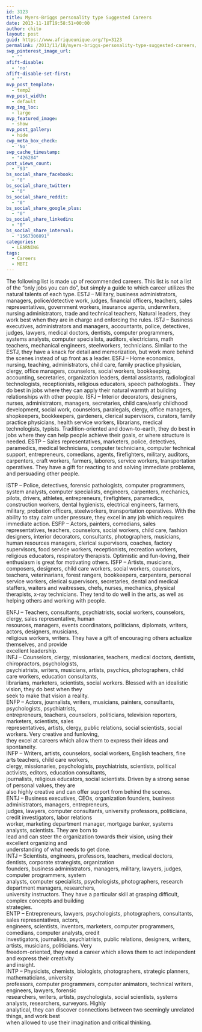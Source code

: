 ```yaml
---
id: 3123
title: Myers-Briggs personality type Suggested Careers
date: 2013-11-18T19:58:51+00:00
author: chito
layout: post
guid: https://www.afriqueunique.org/?p=3123
permalink: /2013/11/18/myers-briggs-personality-type-suggested-careers/
swp_pinterest_image_url:
  - ""
afift-disable:
  - 'no'
afift-disable-set-first:
  - ""
mvp_post_template:
  - temp2
mvp_post_width:
  - default
mvp_img_loc:
  - large
mvp_featured_image:
  - show
mvp_post_gallery:
  - hide
cwp_meta_box_check:
  - 'No'
swp_cache_timestamp:
  - "426284"
post_views_count:
  - "93"
bs_social_share_facebook:
  - "0"
bs_social_share_twitter:
  - "0"
bs_social_share_reddit:
  - "0"
bs_social_share_google_plus:
  - "0"
bs_social_share_linkedin:
  - "0"
bs_social_share_interval:
  - "1567306091"
categories:
  - LEARNING
tags:
  - Careers
  - MBTI
---
```

The following list is made up of recommended careers. This list is not a list of the &#8220;only jobs you can do&#8221;, but simply a guide to which career utilizes the natural talents of each type. ESTJ &#8211; Military, business administrators, managers, police/detective work, judges, financial officers, teachers, sales representatives, government workers, insurance agents, underwriters, nursing administrators, trade and technical teachers, Natural leaders, they work best when they are in charge and enforcing the rules. ISTJ &#8211; Business executives, administrators and managers, accountants, police, detectives, judges, lawyers, medical doctors, dentists, computer programmers, systems analysts, computer specialists, auditors, electricians, math teachers, mechanical engineers, steelworkers, technicians. Similar to the ESTJ, they have a knack for detail and memorization, but work more behind the scenes instead of up front as a leader. ESFJ &#8211; Home economics, nursing, teaching, administrators, child care, family practice physician, clergy, office managers, counselors, social workers, bookkeeping, accounting, secretaries, organization leaders, dental assistants, radiological technologists, receptionists, religious educators, speech pathologists.. They do best in jobs where they can apply their natural warmth at building relationships with other people. ISFJ &#8211; Interior decorators, designers, nurses, administrators, managers, secretaries, child care/early childhood development, social work, counselors, paralegals, clergy, office managers, shopkeepers, bookkeepers, gardeners, clerical supervisors, curators, family practice physicians, health service workers, librarians, medical technologists, typists. Tradition-oriented and down-to-earth, they do best in jobs where they can help people achieve their goals, or where structure is needed. ESTP &#8211; Sales representatives, marketers, police, detectives, paramedics, medical technicians, computer technicians, computer technical support, entrepreneurs, comedians, agents, firefighters, military, auditors, carpenters, craft workers, farmers, laborers, service workers, transportation operatives. They have a gift for reacting to and solving immediate problems, and persuading other people.

ISTP &#8211; Police, detectives, forensic pathologists, computer programmers, system analysts, computer specialists, engineers, carpenters, mechanics, pilots, drivers, athletes, entrepreneurs, firefighters, paramedics, construction workers, dental hygienists, electrical engineers, farmers, military, probation officers, steelworkers, transportation operatives. With the ability to stay calm under pressure, they excel in any job which requires immediate action. ESFP &#8211; Actors, painters, comedians, sales representatives, teachers, counselors, social workers, child care, fashion designers, interior decorators, consultants, photographers, musicians, human resources managers, clerical supervisors, coaches, factory supervisors, food service workers, receptionists, recreation workers, religious educators, respiratory therapists. Optimistic and fun-loving, their enthusiasm is great for motivating others. ISFP &#8211; Artists, musicians, composers, designers, child care workers, social workers, counselors, teachers, veterinarians, forest rangers, bookkeepers, carpenters, personal service workers, clerical supervisors, secretaries, dental and medical staffers, waiters and waitresses, chefs, nurses, mechanics, physical therapists, x-ray technicians. They tend to do well in the arts, as well as helping others and working with people.

ENFJ &#8211; Teachers, consultants, psychiatrists, social workers, counselors, clergy, sales representative, human  
resources, managers, events coordinators, politicians, diplomats, writers, actors, designers, musicians,  
religious workers, writers. They have a gift of encouraging others actualize themselves, and provide  
excellent leadership.  
INFJ &#8211; Counselors, clergy, missionaries, teachers, medical doctors, dentists, chiropractors, psychologists,  
psychiatrists, writers, musicians, artists, psychics, photographers, child care workers, education consultants,  
librarians, marketers, scientists, social workers. Blessed with an idealistic vision, they do best when they  
seek to make that vision a reality.  
ENFP &#8211; Actors, journalists, writers, musicians, painters, consultants, psychologists, psychiatrists,  
entrepreneurs, teachers, counselors, politicians, television reporters, marketers, scientists, sales  
representatives, artists, clergy, public relations, social scientists, social workers. Very creative and funloving,  
they excel at careers which allow them to express their ideas and spontaneity.  
INFP &#8211; Writers, artists, counselors, social workers, English teachers, fine arts teachers, child care workers,  
clergy, missionaries, psychologists, psychiatrists, scientists, political activists, editors, education consultants,  
journalists, religious educators, social scientists. Driven by a strong sense of personal values, they are  
also highly creative and can offer support from behind the scenes.  
ENTJ &#8211; Business executives, CEOs, organization founders, business administrators, managers, entrepreneurs,  
judges, lawyers, computer consultants, university professors, politicians, credit investigators, labor relations  
worker, marketing department manager, mortgage banker, systems analysts, scientists. They are born to  
lead and can steer the organization towards their vision, using their excellent organizing and  
understanding of what needs to get done.  
INTJ &#8211; Scientists, engineers, professors, teachers, medical doctors, dentists, corporate strategists, organization  
founders, business administrators, managers, military, lawyers, judges, computer programmers, system  
analysts, computer specialists, psychologists, photographers, research department managers, researchers,  
university instructors. They have a particular skill at grasping difficult, complex concepts and building  
strategies.  
ENTP &#8211; Entrepreneurs, lawyers, psychologists, photographers, consultants, sales representatives, actors,  
engineers, scientists, inventors, marketers, computer programmers, comedians, computer analysts, credit  
investigators, journalists, psychiatrists, public relations, designers, writers, artists, musicians, politicians. Very  
freedom-oriented, they need a career which allows them to act independent and express their creativity  
and insight.  
INTP &#8211; Physicists, chemists, biologists, photographers, strategic planners, mathematicians, university  
professors, computer programmers, computer animators, technical writers, engineers, lawyers, forensic  
researchers, writers, artists, psychologists, social scientists, systems analysts, researchers, surveyors. Highly  
analytical, they can discover connections between two seemingly unrelated things, and work best  
when allowed to use their imagination and critical thinking.